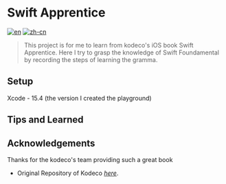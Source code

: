 # Swift Apprentice
[![en](https://img.shields.io/badge/lang-en-red.svg)](https://github.com/JustinInCoding/swift-apprentice-fundamentals/blob/main/README.md)
[![zh-cn](https://img.shields.io/badge/lang-zh--cn-blue.svg)](https://github.com/JustinInCoding/swift-apprentice-fundamentals/blob/main/README.zh-cn.md)

> This project is for me to learn from kodeco's iOS book Swift Apprentice. Here I try to grasp the knowledge of Swift Foundamental by recording the steps of learning the gramma.


## Setup
Xcode - 15.4 (the version I created the playground)

## Tips and Learned


## Acknowledgements
Thanks for the kodeco's team providing such a great book
- Original Repository of Kodeco [_here_](https://github.com/kodecocodes/saf-materials/tree/editions/1.0).

